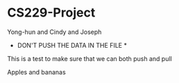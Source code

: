 # CS229-Project
Yong-hun and Cindy and Joseph

* DON'T PUSH THE DATA IN THE FILE *

This is a test to make sure that we can both push and pull

Apples and bananas

